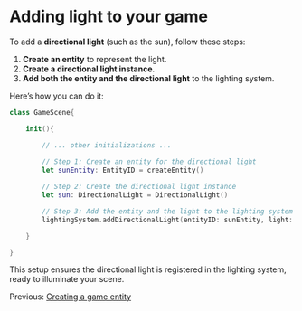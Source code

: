 # Adding light to your game

To add a **directional light** (such as the sun), follow these steps:

1. **Create an entity** to represent the light.
2. **Create a directional light instance**.
3. **Add both the entity and the directional light** to the lighting system.

Here’s how you can do it:

```swift
class GameScene{

    init(){

        // ... other initializations ...
        
        // Step 1: Create an entity for the directional light
        let sunEntity: EntityID = createEntity()

        // Step 2: Create the directional light instance
        let sun: DirectionalLight = DirectionalLight()

        // Step 3: Add the entity and the light to the lighting system
        lightingSystem.addDirectionalLight(entityID: sunEntity, light: sun)

    }

}
```

This setup ensures the directional light is registered in the lighting system, ready to illuminate your scene.

Previous: [Creating a game entity](CreatingAnEntity.md)
